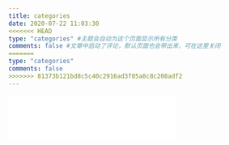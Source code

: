 ```yaml
---
title: categories
date: 2020-07-22 11:03:30
<<<<<<< HEAD
type: "categories" #主题会自动为这个页面显示所有分类
comments: false #文章中启动了评论，默认页面也会带出来，可在这里关闭
=======
type: "categories"
comments: false
>>>>>>> 81373b121bd8c5c40c2916ad3f05a8c8c208adf2
---
```




<!-- 只显示播放器 -->

<iframe frameborder="no" border="0" marginwidth="0" marginheight="0" width=330 height=86 src="//music.163.com/outchain/player?type=2&id=37856455&auto=1&height=66"></iframe>